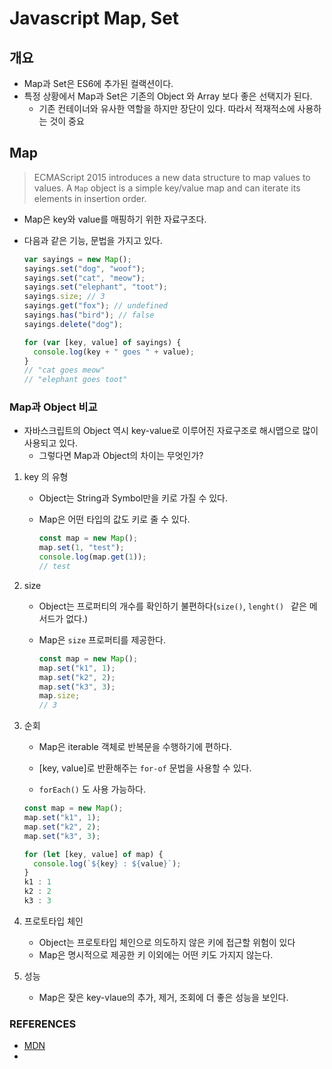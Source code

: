 # Javascript Map, Set

## 개요

* Map과 Set은 ES6에 추가된 컬랙션이다.
* 특정 상황에서 Map과 Set은 기존의 Object 와 Array 보다 좋은 선택지가 된다.
  * 기존 컨테이너와 유사한 역할을 하지만 장단이 있다. 따라서 적재적소에 사용하는 것이 중요



##  Map

> ECMAScript 2015 introduces a new data structure to map values to values. A `Map` object is a simple key/value map and can iterate its elements in insertion order.

* Map은 key와 value를 매핑하기 위한 자료구조다.

* 다음과 같은 기능, 문법을 가지고 있다.

  ```javascript
  var sayings = new Map();
  sayings.set("dog", "woof");
  sayings.set("cat", "meow");
  sayings.set("elephant", "toot");
  sayings.size; // 3
  sayings.get("fox"); // undefined
  sayings.has("bird"); // false
  sayings.delete("dog");
  
  for (var [key, value] of sayings) {
    console.log(key + " goes " + value);
  }
  // "cat goes meow"
  // "elephant goes toot"
  ```

### Map과 Object 비교

* 자바스크립트의 Object 역시 key-value로 이루어진 자료구조로 해시맵으로 많이 사용되고 있다.
  * 그렇다면 Map과 Object의 차이는 무엇인가?

1. key 의 유형

   * Object는 String과 Symbol만을 키로 가질 수 있다.

   * Map은 어떤 타입의 값도 키로 줄 수 있다.

     ```javascript
     const map = new Map();
     map.set(1, "test");
     console.log(map.get(1));
     // test
     ```

2. size

   * Object는 프로퍼티의 개수를 확인하기 불편하다(`size()`, `lenght() ` 같은 메서드가 없다.)

   * Map은 `size` 프로퍼티를 제공한다.

     ```javascript
     const map = new Map();
     map.set("k1", 1);
     map.set("k2", 2);
     map.set("k3", 3);
     map.size;
     // 3
     ```

3. 순회

   * Map은 iterable 객체로 반복문을 수행하기에 편하다.

   *  [key, value]로 반환해주는 `for-of` 문법을 사용할 수 있다.

     * `forEach()` 도 사용 가능하다.

     ```javascript
     const map = new Map();
     map.set("k1", 1);
     map.set("k2", 2);
     map.set("k3", 3);
     
     for (let [key, value] of map) {
       console.log(`${key} : ${value}`);
     }
     k1 : 1
     k2 : 2
     k3 : 3
     ```

4. 프로토타입 체인 

   * Object는  프로토타입 체인으로 의도하지 않은 키에 접근할 위험이 있다
   * Map은 명시적으로 제공한 키 이외에는 어떤 키도 가지지 않는다.

5. 성능

   * Map은 잦은 key-vlaue의 추가, 제거, 조회에 더 좋은 성능을 보인다.

     



### REFERENCES

* [MDN](https://developer.mozilla.org/ko/)
* 

